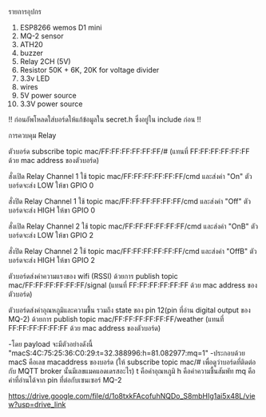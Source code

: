 รายการอุปกร
1. ESP8266 wemos D1 mini
2. MQ-2 sensor
3. ATH20
4. buzzer
5. Relay 2CH (5V)
6. Resistor 50K + 6K, 20K for voltage divider
7. 3.3v LED
8. wires
9. 5V power source
10. 3.3V power source

!! ก่อนอัพโหลดใส่บอร์ดให้แก้ข้อมูลใน secret.h ซึ่งอยู่ใน include ก่อน !!

การควบคุม Relay

ตัวบอร์ด subscribe topic mac/FF:FF:FF:FF:FF:FF/# (แทนที่ FF:FF:FF:FF:FF:FF ด้วย mac address ของตัวบอร์ด)

สั่งเปิด Relay Channel 1 ใช้ topic mac/FF:FF:FF:FF:FF:FF/cmd และส่งค่า "On" ตัวบอร์ดจะส่ง LOW ให้ขา GPIO 0

สั่งปิด Relay Channel 1 ใช้ topic mac/FF:FF:FF:FF:FF:FF/cmd และส่งค่า "Off" ตัวบอร์ดจะส่ง HIGH ให้ขา GPIO 0

สั่งเปิด Relay Channel 2 ใช้ topic mac/FF:FF:FF:FF:FF:FF/cmd และส่งค่า "OnB" ตัวบอร์ดจะส่ง LOW ให้ขา GPIO 2

สั่งปิด Relay Channel 2 ใช้ topic mac/FF:FF:FF:FF:FF:FF/cmd และส่งค่า "OffB" ตัวบอร์ดจะส่ง HIGH ให้ขา GPIO 2


ตัวบอร์ดส่งค่าความแรงของ wifi (RSSI) ด้วยการ publish topic mac/FF:FF:FF:FF:FF:FF/signal (แทนที่ FF:FF:FF:FF:FF:FF ด้วย mac address ของตัวบอร์ด)

ตัวบอร์ดส่งค่าอุณหภูมิและความชื้น รวมถึง state ของ pin 12(pin ที่อ่าน digital output ของ MQ-2) ด้วยการ publish topic mac/FF:FF:FF:FF:FF:FF/weather (แทนที่ FF:FF:FF:FF:FF:FF ด้วย mac address ของตัวบอร์ด)

-โดย payload จะมีตัวอย่างดังนี้ "macS:4C:75:25:36:C0:29:t=32.388996:h=81.082977:mq=1" 
-ประกอบด้วย
  macS คือเลข macaddress ของบอร์ด (ให้ subscribe topic mac/# เพื่อดูว่าบอร์ดที่ติดต่อกับ MQTT broker นั้นมีเลขแมคแอดเดรสอะไร)
  t คือค่าอุณหภูมิ
  h คือค่าความชื้นสัมพัท
  mq คือค่าที่อ่านได้จาก pin ที่ต่อกับเซนเซอร์ MQ-2

  https://drive.google.com/file/d/1o8txkFAcofuhNQDo_S8mbHIg1ai5x48L/view?usp=drive_link
